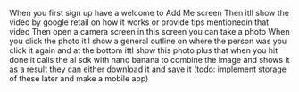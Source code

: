 When you first sign up have a welcome to Add Me screen
Then itll show the video by google retail on how it works or provide tips mentionedin that video
Then open a camera screen in this screen you can take a photo
When you click the photo itll show a general outline on where the person was
you click it again and at the bottom ittl show this photo plus that
when you hit done it calls the ai sdk with nano banana to combine the image and shows it as a result they can either download it and save it (todo: implement storage of these later and make a mobile app)